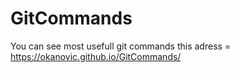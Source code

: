 # GitCommands
You can see most usefull git commands this adress = https://okanovic.github.io/GitCommands/
